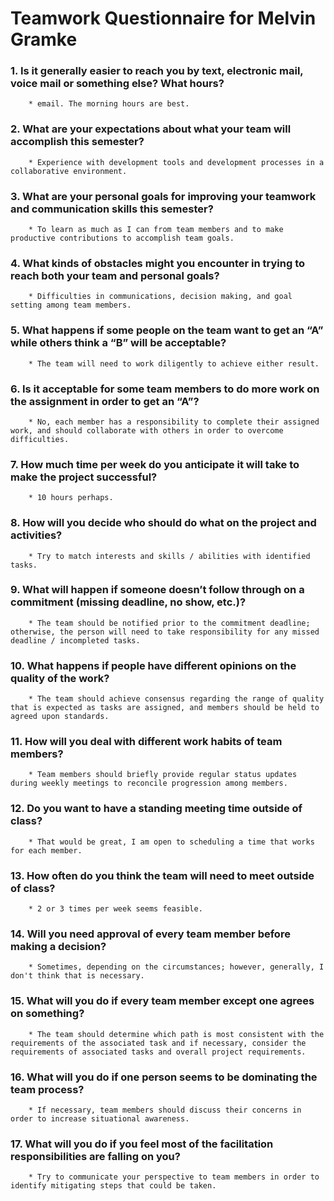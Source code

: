 # Teamwork Questionnaire for Melvin Gramke

### 1.    Is it generally easier to reach you by text, electronic mail, voice mail or something else? What hours?
        * email. The morning hours are best.
### 2.    What are your expectations about what your team will accomplish this semester?
        * Experience with development tools and development processes in a collaborative environment.
### 3.    What are your personal goals for improving your teamwork and communication skills this semester?
        * To learn as much as I can from team members and to make productive contributions to accomplish team goals.
### 4.    What kinds of obstacles might you encounter in trying to reach both your team and personal goals?
        * Difficulties in communications, decision making, and goal setting among team members.
### 5.    What happens if some people on the team want to get an “A” while others think a “B” will be acceptable?
        * The team will need to work diligently to achieve either result.
### 6.    Is it acceptable for some team members to do more work on the assignment in order to get an “A”?
        * No, each member has a responsibility to complete their assigned work, and should collaborate with others in order to overcome difficulties.
### 7.    How much time per week do you anticipate it will take to make the project successful?
        * 10 hours perhaps.
### 8.    How will you decide who should do what on the project and activities?
        * Try to match interests and skills / abilities with identified tasks.
### 9.    What will happen if someone doesn’t follow through on a commitment (missing deadline, no show, etc.)?
        * The team should be notified prior to the commitment deadline; otherwise, the person will need to take responsibility for any missed deadline / incompleted tasks.
### 10.    What happens if people have different opinions on the quality of the work?
        * The team should achieve consensus regarding the range of quality that is expected as tasks are assigned, and members should be held to agreed upon standards.
### 11.    How will you deal with different work habits of team members?
        * Team members should briefly provide regular status updates during weekly meetings to reconcile progression among members.
### 12.    Do you want to have a standing meeting time outside of class?
        * That would be great, I am open to scheduling a time that works for each member.
### 13.    How often do you think the team will need to meet outside of class?
        * 2 or 3 times per week seems feasible.
### 14.    Will you need approval of every team member before making a decision?
        * Sometimes, depending on the circumstances; however, generally, I don't think that is necessary.
### 15.    What will you do if every team member except one agrees on something?
        * The team should determine which path is most consistent with the requirements of the associated task and if necessary, consider the requirements of associated tasks and overall project requirements.
### 16.    What will you do if one person seems to be dominating the team process?
        * If necessary, team members should discuss their concerns in order to increase situational awareness.
### 17.    What will you do if you feel most of the facilitation responsibilities are falling on you?
        * Try to communicate your perspective to team members in order to identify mitigating steps that could be taken.

